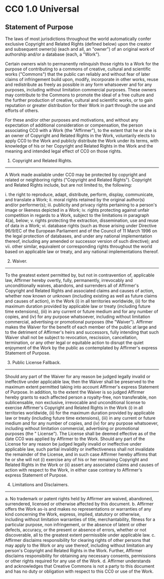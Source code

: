 CC0 1.0 Universal
==================

Statement of Purpose
---------------------

The laws of most jurisdictions throughout the world automatically confer exclusive Copyright and Related Rights (defined
below) upon the creator and subsequent owner(s) (each and all, an "owner") of an original work of authorship and/or a
database (each, a "Work").

Certain owners wish to permanently relinquish those rights to a Work for the purpose of contributing to a commons of
creative, cultural and scientific works ("Commons") that the public can reliably and without fear of later claims of
infringement build upon, modify, incorporate in other works, reuse and redistribute as freely as possible in any form
whatsoever and for any purposes, including without limitation commercial purposes. These owners may contribute to the
Commons to promote the ideal of a free culture and the further production of creative, cultural and scientific works, or
to gain reputation or greater distribution for their Work in part through the use and efforts of others.

For these and/or other purposes and motivations, and without any expectation of additional consideration or
compensation, the person associating CC0 with a Work (the "Affirmer"), to the extent that he or she is an owner of
Copyright and Related Rights in the Work, voluntarily elects to apply CC0 to the Work and publicly distribute the Work
under its terms, with knowledge of his or her Copyright and Related Rights in the Work and the meaning and intended
legal effect of CC0 on those rights.

1. Copyright and Related Rights.

--------------------------------
A Work made available under CC0 may be protected by copyright and related or neighboring rights ("Copyright and Related
Rights"). Copyright and Related Rights include, but are not limited to, the following:

i. the right to reproduce, adapt, distribute, perform, display, communicate, and translate a Work;
ii. moral rights retained by the original author(s) and/or performer(s);
iii. publicity and privacy rights pertaining to a person's image or likeness depicted in a Work;
iv. rights protecting against unfair competition in regards to a Work, subject to the limitations in paragraph 4(a),
below;
v. rights protecting the extraction, dissemination, use and reuse of data in a Work;
vi. database rights (such as those arising under Directive 96/9/EC of the European Parliament and of the Council of 11
March 1996 on the legal protection of databases, and under any national implementation thereof, including any amended or
successor version of such directive); and
vii. other similar, equivalent or corresponding rights throughout the world based on applicable law or treaty, and any
national implementations thereof.

2. Waiver.

-----------
To the greatest extent permitted by, but not in contravention of, applicable law, Affirmer hereby overtly, fully,
permanently, irrevocably and unconditionally waives, abandons, and surrenders all of Affirmer's Copyright and Related
Rights and associated claims and causes of action, whether now known or unknown (including existing as well as future
claims and causes of action), in the Work (i) in all territories worldwide, (ii) for the maximum duration provided by
applicable law or treaty (including future time extensions), (iii) in any current or future medium and for any number of
copies, and (iv) for any purpose whatsoever, including without limitation commercial, advertising or promotional
purposes (the "Waiver"). Affirmer makes the Waiver for the benefit of each member of the public at large and to the
detriment of Affirmer's heirs and successors, fully intending that such Waiver shall not be subject to revocation,
rescission, cancellation, termination, or any other legal or equitable action to disrupt the quiet enjoyment of the Work
by the public as contemplated by Affirmer's express Statement of Purpose.

3. Public License Fallback.

----------------------------
Should any part of the Waiver for any reason be judged legally invalid or ineffective under applicable law, then the
Waiver shall be preserved to the maximum extent permitted taking into account Affirmer's express Statement of Purpose.
In addition, to the extent the Waiver is so judged Affirmer hereby grants to each affected person a royalty-free, non
transferable, non sublicensable, non exclusive, irrevocable and unconditional license to exercise Affirmer's Copyright
and Related Rights in the Work (i) in all territories worldwide, (ii) for the maximum duration provided by applicable
law or treaty (including future time extensions), (iii) in any current or future medium and for any number of copies,
and (iv) for any purpose whatsoever, including without limitation commercial, advertising or promotional purposes (the "
License"). The License shall be deemed effective as of the date CC0 was applied by Affirmer to the Work. Should any part
of the License for any reason be judged legally invalid or ineffective under applicable law, such partial invalidity or
ineffectiveness shall not invalidate the remainder of the License, and in such case Affirmer hereby affirms that he or
she will not (i) exercise any of his or her remaining Copyright and Related Rights in the Work or (ii) assert any
associated claims and causes of action with respect to the Work, in either case contrary to Affirmer's express Statement
of Purpose.

4. Limitations and Disclaimers.

--------------------------------

a. No trademark or patent rights held by Affirmer are waived, abandoned, surrendered, licensed or otherwise affected by
this document.
b. Affirmer offers the Work as-is and makes no representations or warranties of any kind concerning the Work, express,
implied, statutory or otherwise, including without limitation warranties of title, merchantability, fitness for a
particular purpose, non infringement, or the absence of latent or other defects, accuracy, or the present or absence of
errors, whether or not discoverable, all to the greatest extent permissible under applicable law.
c. Affirmer disclaims responsibility for clearing rights of other persons that may apply to the Work or any use thereof,
including without limitation any person's Copyright and Related Rights in the Work. Further, Affirmer disclaims
responsibility for obtaining any necessary consents, permissions or other rights required for any use of the Work.
d. Affirmer understands and acknowledges that Creative Commons is not a party to this document and has no duty or
obligation with respect to this CC0 or use of the Work.
